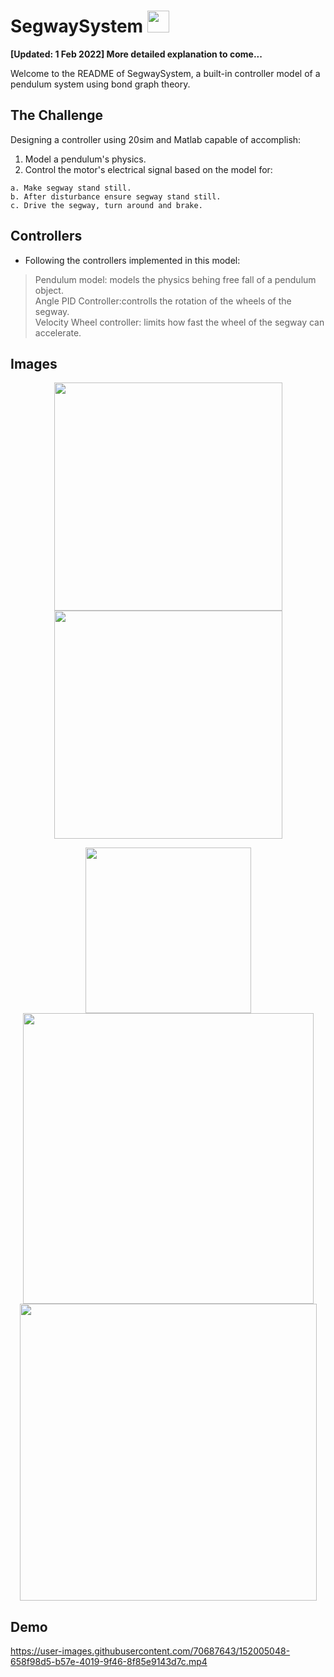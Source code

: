 # SegwaySystem <img src="https://user-images.githubusercontent.com/70687643/151966365-045f5b31-8008-42da-92f2-6ef38ff32c81.png" width ="35"> 
__[Updated: 1 Feb 2022] More detailed explanation to come...__


Welcome to the README of SegwaySystem, a built-in controller model of a pendulum system using bond graph theory.


## The Challenge
Designing a controller using 20sim and Matlab capable of accomplish:
1. Model a pendulum's physics.
2. Control the motor's electrical signal based on the model for:  
  ```
  a. Make segway stand still. 
  b. After disturbance ensure segway stand still. 
  c. Drive the segway, turn around and brake.  
  ```

## Controllers
* Following the controllers implemented in this model:  

> Pendulum model: models the physics behing free fall of a pendulum object.   
> Angle PID Controller:controlls the rotation of the wheels of the segway.  
> Velocity Wheel controller: limits how fast the wheel of the segway can accelerate. 

## Images
<p align="center">
<img src="https://user-images.githubusercontent.com/70687643/152009300-acf72542-9b4c-4112-b95c-2e52df907e72.png" width =365">
<img src="https://user-images.githubusercontent.com/70687643/152004347-176ae085-5a5a-4998-baf3-278f300b4252.png" width =365">
</p>
<p align="center">
<img src="https://user-images.githubusercontent.com/70687643/152009318-be6bf05c-d3f0-4fd1-9db4-e4ab7eb7b88f.png" width =265">
<img src="https://user-images.githubusercontent.com/70687643/152009342-007cb95c-23a4-47b4-ab26-6cbfa041c6c3.png" width =465">  
<img src="https://user-images.githubusercontent.com/70687643/152006136-abebd144-b308-4ca4-b869-c897b410f640.png" width =475">
</p>


## Demo

https://user-images.githubusercontent.com/70687643/152005048-658f98d5-b57e-4019-9f46-8f85e9143d7c.mp4


